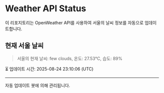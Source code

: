 
# Weather API Status

이 리포지토리는 OpenWeather API를 사용하여 서울의 날씨 정보를 자동으로 업데이트합니다.

## 현재 서울 날씨
> 서울의 현재 날씨: few clouds, 온도: 27.53°C, 습도: 89%

⏳ 업데이트 시간: 2025-08-24 23:10:06 (UTC)

---
자동 업데이트 봇에 의해 관리됩니다.

